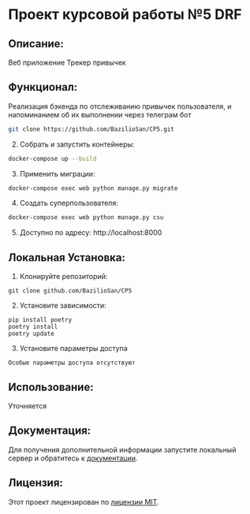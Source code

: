 # Проект курсовой работы №5 DRF

## Описание:

Веб приложение
Трекер привычек


## Функционал:
Реализация бэкенда по отслеживанию привычек пользователя, и напоминанием об их выполнении через телеграм бот

```bash
git clone https://github.com/BazilioSan/CP5.git

```
 
2. Собрать и запустить контейнеры:
```bash
docker-compose up --build
```
 
3. Применить миграции:
```bash
docker-compose exec web python manage.py migrate
```
 
4. Создать суперпользователя:
```bash
docker-compose exec web python manage.py csu
```
 
5. Доступно по адресу: http://localhost:8000


## Локальная Установка:

1. Клонируйте репозиторий:
```
git clone github.com/BazilioSan/CP5
```
2. Установите зависимости:
```
pip install poetry
poetry install
poetry update

```
3. Установите параметры доступа
```
Особые параметры доступа отсутствуют
```
## Использование:

Уточняется

## Документация:

Для получения дополнительной информации запустите локальный сервер и обратитесь к [документации](http://127.0.0.1:8000/swagger/?format=openapi).

## Лицензия:

Этот проект лицензирован по [лицензии MIT](LICENSE).


